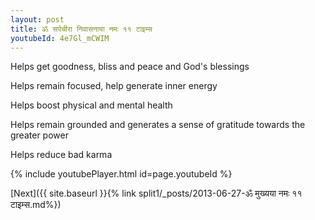 ```yaml
---
layout: post
title: ॐ सर्पचीरा निवासनाया नमः ११ टाइम्स
youtubeId: 4e7Gl_mCWIM
---
```

 
 
Helps get goodness, bliss and peace and God's blessings
 
Helps remain focused, help generate inner energy 
 
Helps boost physical and mental health 
 
Helps remain grounded and generates a sense of gratitude towards the greater power 
 
Helps reduce bad karma
 
 
 
 


{% include youtubePlayer.html id=page.youtubeId %}
 
[Next]({{ site.baseurl }}{% link  split1/_posts/2013-06-27-ॐ मुख्यया नमः ११ टाइम्स.md%})
 

